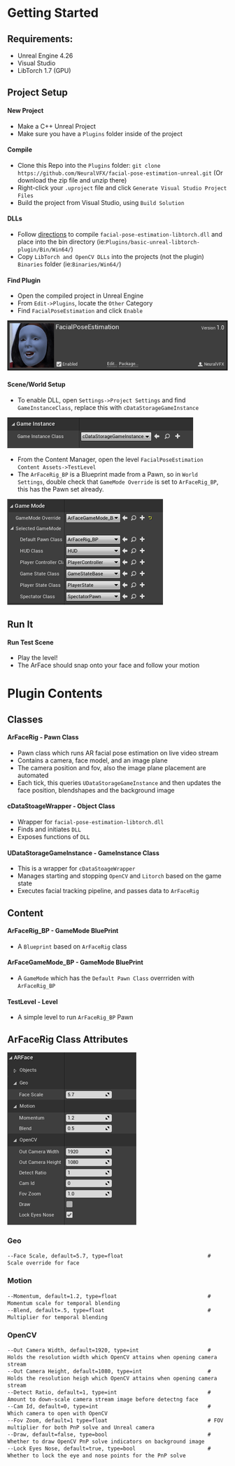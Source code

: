 # Getting Started

## Requirements:
- Unreal Engine 4.26
- Visual Studio
- LibTorch 1.7 (GPU)

## Project Setup

#### New Project
- Make a C++ Unreal Project 
- Make sure you have a `Plugins` folder inside of the project

#### Compile
- Clone this Repo into the `Plugins` folder: `git clone https://github.com/NeuralVFX/facial-pose-estimation-unreal.git` (Or download the zip file and unzip there)
- Right-click your `.uproject` file and click `Generate Visual Studio Project Files`
- Build the project from Visual Studio, using `Build Solution`

#### DLLs
- Follow [directions](https://github.com/NeuralVFX/facial-pose-estimation-libtorch-dll) to compile `facial-pose-estimation-libtorch.dll` and place into the bin directory (ie:`Plugins/basic-unreal-libtorch-plugin/Bin/Win64/`)
- Copy `LibTorch and OpenCV DLLs` into the projects (not the plugin) `Binaries` folder (ie:`Binaries/Win64/`)

#### Find Plugin
- Open the compiled project in Unreal Engine
- From `Edit->Plugins`, locate the `Other` Category
- Find `FacialPoseEstimation` and click `Enable`

![](Images/plugin.png)

#### Scene/World Setup

- To enable DLL, open `Settings->Project Settings` and find `GameInstanceClass`, replace this with `cDataStorageGameInstance`

![](Images/gameinstance.png)
- From the Content Manager, open the level `FacialPoseEstimation Content Assets->TestLevel`
- The `ArFaceRig_BP` is a Blueprint made from a Pawn, so in `World Settings`, double check that `GameMode Override` is set to `ArFaceRig_BP`, this has the Pawn set already.

![](Images/gamemode.png)

## Run It

#### Run Test Scene

- Play the level!
- The ArFace should snap onto your face and follow your motion

# Plugin Contents

## Classes

#### ArFaceRig - Pawn Class
- Pawn class which runs AR facial pose estimation on live video stream
- Contains a camera, face model, and an image plane
- The camera position and fov, also the image plane placement are automated
- Each tick, this queries `UDataStorageGameInstance` and then updates the face position, blendshapes and the background image

#### cDataStoageWrapper - Object Class
- Wrapper for `facial-pose-estimation-libtorch.dll`
- Finds and initiates `DLL`
- Exposes functions of `DLL`

#### UDataStorageGameInstance - GameInstance Class
- This is a wrapper for `cDataStoageWrapper`
- Manages starting and stopping `OpenCV` and `Litorch` based on the game state
- Executes facial tracking pipeline, and passes data to `ArFaceRig`

## Content

#### ArFaceRig_BP - GameMode BluePrint
- A `Blueprint` based on `ArFaceRig` class

#### ArFaceGameMode_BP - GameMode BluePrint
- A `GameMode` which has the `Default Pawn Class` overrriden with `ArFaceRig_BP`

#### TestLevel - Level
- A simple level to run `ArFaceRig_BP` Pawn

## ArFaceRig Class Attributes

![](Images/attributes.png)

### Geo
```
--Face Scale, default=5.7, type=float                           # Scale override for face
```
### Motion
```
--Momentum, default=1.2, type=float                             # Momentum scale for temporal blending
--Blend, default=.5, type=float                                 # Multiplier for temporal blending
```
### OpenCV
```
--Out Camera Width, default=1920, type=int                      # Holds the resolution width which OpenCV attains when opening camera stream
--Out Camera Height, default=1080, type=int                     # Holds the resolution heigh which OpenCV attains when opening camera stream
--Detect Ratio, default=1, type=int                             # Amount to down-scale camera stream image before detectng face
--Cam Id, default=0, type=int                                   # Which camera to open with OpenCV
--Fov Zoom, default=1 type=float                                # FOV multiplier for both PnP solve and Unreal camera
--Draw, default=false, type=bool                                # Whether to draw OpenCV PnP solve indicators on background image
--Lock Eyes Nose, default=true, type=bool                       # Whether to lock the eye and nose points for the PnP solve
```
